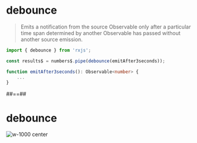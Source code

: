 # debounce

> Emits a notification from the source Observable only after a particular time span determined by another Observable has passed without another source emission.

```typescript
import { debounce } from 'rxjs';

const results$ = numbers$.pipe(debounce(emitAfter3seconds));

function emitAfter3seconds(): Observable<number> {
    ...
}
```

##==##

# debounce

![w-1000 center](./assets/images/diagrams/operator_debounce.svg)
